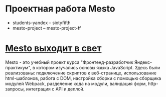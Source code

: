 # Проектная работа Mesto
* students-yandex – sixtyfifth
* mesto-project – mesto-project-ff
# [Mesto выходит в свет](https://sixtyfifth.github.io/mesto-project-ff/)
Mesto - это учебный проект курса "Фронтенд-разработчик Яндекс-практикум", в котором изучались основы языка JavaScript. Здесь были реализованы: подключение скриптов к веб-странице, использование html-шаблонов, работа с DOM, настройка сборки с помощью сборщика модулей Webpack, разделение кода на модули, валидация форм, http-запросы, интеграция с API и деплой.